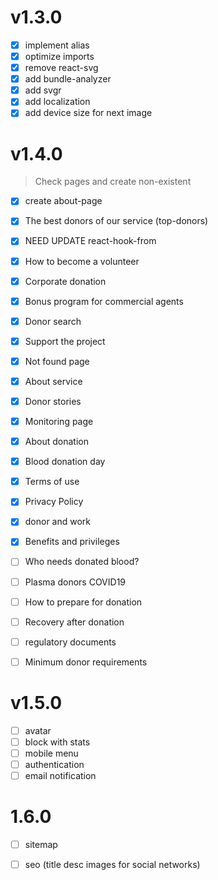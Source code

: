 # v1.3.0

- [x] implement alias
- [x] optimize imports
- [x] remove react-svg
- [x] add bundle-analyzer
- [x] add svgr
- [x] add localization
- [x] add device size for next image

# v1.4.0

> Check pages and create non-existent

- [x] create about-page
- [x] The best donors of our service (top-donors)
- [x] NEED UPDATE react-hook-from
- [x] How to become a volunteer
- [x] Corporate donation
- [x] Bonus program for commercial agents
- [x] Donor search
- [x] Support the project
- [x] Not found page
- [x] About service
- [x] Donor stories
- [x] Monitoring page
- [x] About donation
- [x] Blood donation day
- [x] Terms of use
- [x] Privacy Policy
- [x] donor and work
- [x] Benefits and privileges
- [ ] Who needs donated blood?
- [ ] Plasma donors COVID19
- [ ] How to prepare for donation
- [ ] Recovery after donation
- [ ] regulatory documents
- [ ] Minimum donor requirements


# v1.5.0
- [ ] avatar
- [ ] block with stats
- [ ] mobile menu
- [ ] authentication
- [ ] email notification

# 1.6.0

- [ ] sitemap 
- [ ] seo (title desc images for social networks)


